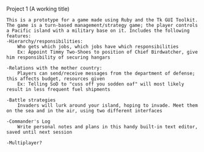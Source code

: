 Project 1 (A working title)

	This is a prototype for a game made using Ruby and the Tk GUI Toolkit. The game is a turn-based management/strategy game; the player controls a Pacific island with a military base on it. Includes the following features:
	-Hierarchy/responsibilities:
		Who gets which jobs, which jobs have which responsibilities
		Ex: Appoint Timmy Two-Shoes to position of Chief Birdwatcher, give him responsibility of securing hangars
	
	-Relations with the mother country:
		Players can send/receive messages from the department of defense; this affects budget, resources given
		Ex: Telling SoD to "cuss off you sodden oaf" will most likely result in less frequent fuel shipments
		
	-Battle strategies
		Invaders will lurk around your island, hoping to invade. Meet them on the sea and in the air, using two different interfaces
		
	-Commander's Log
		Write personal notes and plans in this handy built-in text editor, saved until next session
		
	-Multiplayer?
